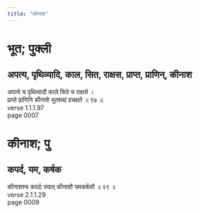```yaml
---
title: "कीनाश"
---
```


# भूत; पुक्ली
## अपत्य, पृथिव्यादि, काल, सित, राक्षस, प्राप्त, प्राणिन्, कीनाश
अपत्ये च पृथिव्यादौ काले सिते च राक्षसे ।<br />प्राप्ते प्राणिनि कीनाशे भूतशब्दं प्रचक्षते ॥ ९७ ॥<br />verse 1.1.1.97<br />page 0007

# कीनाश; पु
## कपर्द, यम, कर्षक
कीनाशश्च कपर्दः स्यात् कीनाशौ यमकर्षकौ ॥ २९ ॥<br />verse 2.1.1.29<br />page 0009

